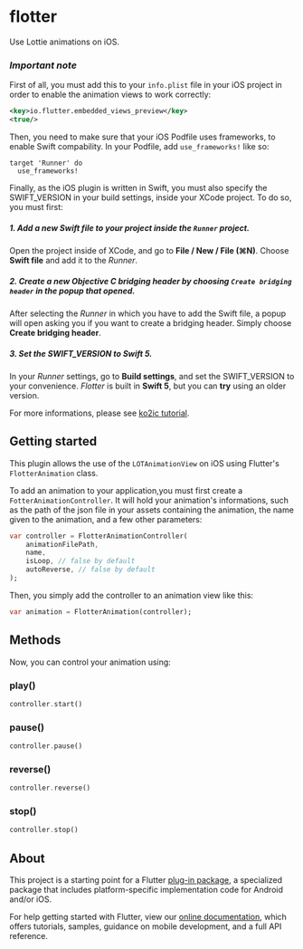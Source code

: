 # flotter

Use Lottie animations on iOS.

### *Important note*

First of all, you must add this to your `info.plist` file in your iOS project in order to enable the animation views to work correctly:

```xml
<key>io.flutter.embedded_views_preview</key>
<true/>
```

Then, you need to make sure that your iOS Podfile uses frameworks, to enable Swift compability. In your Podfile, add `use_frameworks!` like so:

```pod
target 'Runner' do
  use_frameworks!
```

Finally, as the iOS plugin is written in Swift, you must also specify the SWIFT_VERSION in your build settings, inside your XCode project. To do so, you must first:

##### 1. Add a new Swift file to your project inside the `Runner` project.

Open the project inside of XCode, and go to **File / New / File (⌘N)**. Choose **Swift file** and add it to the *Runner*.

##### 2. Create a new Objective C bridging header by choosing `Create bridging header` in the popup that opened.

After selecting the *Runner* in which you have to add the Swift file, a popup will open asking you if you want to create a bridging header. Simply choose **Create bridging header**.

##### 3. Set the *SWIFT_VERSION* to *Swift 5*.

In your *Runner* settings, go to **Build settings**, and set the SWIFT_VERSION to your convenience. *Flotter* is built in **Swift 5**, but you can **try** using an older version.

For more informations, please see [ko2ic tutorial](https://github.com/ko2ic/image_downloader/wiki#your-appdelegate-is-the-case-of-objective-c).

## Getting started

This plugin allows the use of the `LOTAnimationView` on iOS using Flutter's `FlotterAnimation` class.

To add an animation to your application,you must first create a `FotterAnimationController`. It will hold your animation's informations, such as the path of the json file in your assets containing the animation, the name given to the animation, and a few other parameters:

```dart
var controller = FlotterAnimationController(
    animationFilePath,
    name,
    isLoop, // false by default
    autoReverse, // false by default
);
```

Then, you simply add the controller to an animation view like this:

```dart
var animation = FlotterAnimation(controller);
```

## Methods

Now, you can control your animation using:

### play()

```dart
controller.start()
```

### pause()

```dart
controller.pause()
```

### reverse()

```dart
controller.reverse()
```

### stop()

```dart
controller.stop()
```

## About

This project is a starting point for a Flutter
[plug-in package](https://flutter.dev/developing-packages/),
a specialized package that includes platform-specific implementation code for
Android and/or iOS.

For help getting started with Flutter, view our 
[online documentation](https://flutter.dev/docs), which offers tutorials, 
samples, guidance on mobile development, and a full API reference.
